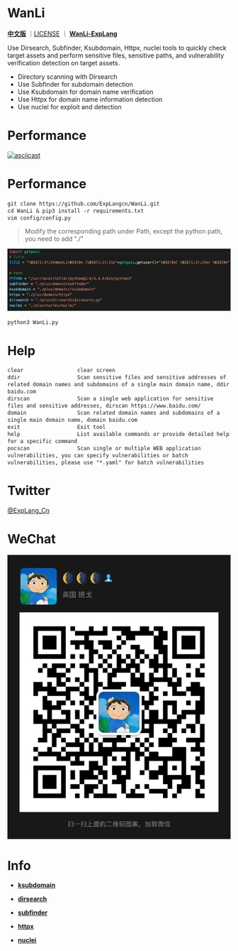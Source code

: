 # WanLi

**[中文版](README_CN.md)** ｜[LICENSE](LICENSE) ｜ **[WanLi-ExpLang](https://twitter.com/ExpLang_Cn)**

Use Dirsearch, Subfinder, Ksubdomain, Httpx, nuclei tools to quickly check target assets and perform sensitive files, sensitive paths, and vulnerability verification detection on target assets.

* Directory scanning with Dirsearch
* Use Subfinder for subdomain detection
* Use Ksubdomain for domain name verification
* Use Httpx for domain name information detection
* Use nuclei for exploit and detection

# Performance

[![asciicast](https://asciinema.org/a/461330.svg)](https://asciinema.org/a/461330)

# Performance
```
git clone https://github.com/ExpLangcn/WanLi.git
cd WanLi & pip3 install -r requirements.txt
vim config/config.py
```

> Modify the corresponding path under Path, except the python path, you need to add "./"

![](img/16419804357030.jpg)
```
python3 WanLi.py
```
# Help
```
clear                 clear screen                                                                        
ddir                  Scan sensitive files and sensitive addresses of related domain names and subdomains of a single main domain name, ddir baidu.com            
dirscan               Scan a single web application for sensitive files and sensitive addresses, dirscan https://www.baidu.com/               
domain                Scan related domain names and subdomains of a single main domain name, domain baidu.com                              
exit                  Exit tool                                                                        
help                  List available commands or provide detailed help for a specific command         
pocscan               Scan single or multiple WEB application vulnerabilities, you can specify vulnerabilities or batch vulnerabilities, please use "*.yaml" for batch vulnerabilities
```

# Twitter

[@ExpLang_Cn](https://twitter.com/ExpLang_Cn)

# WeChat

![WechatIMG408](img/WechatIMG408.jpeg)

# Info

* **[ksubdomain](https://github.com/knownsec/ksubdomain)**

* **[dirsearch](https://github.com/maurosoria/dirsearch)**

* **[subfinder](https://github.com/projectdiscovery/subfinder)**

* **[httpx](https://github.com/projectdiscovery/httpx)**

* **[nuclei](https://github.com/projectdiscovery/nuclei)**